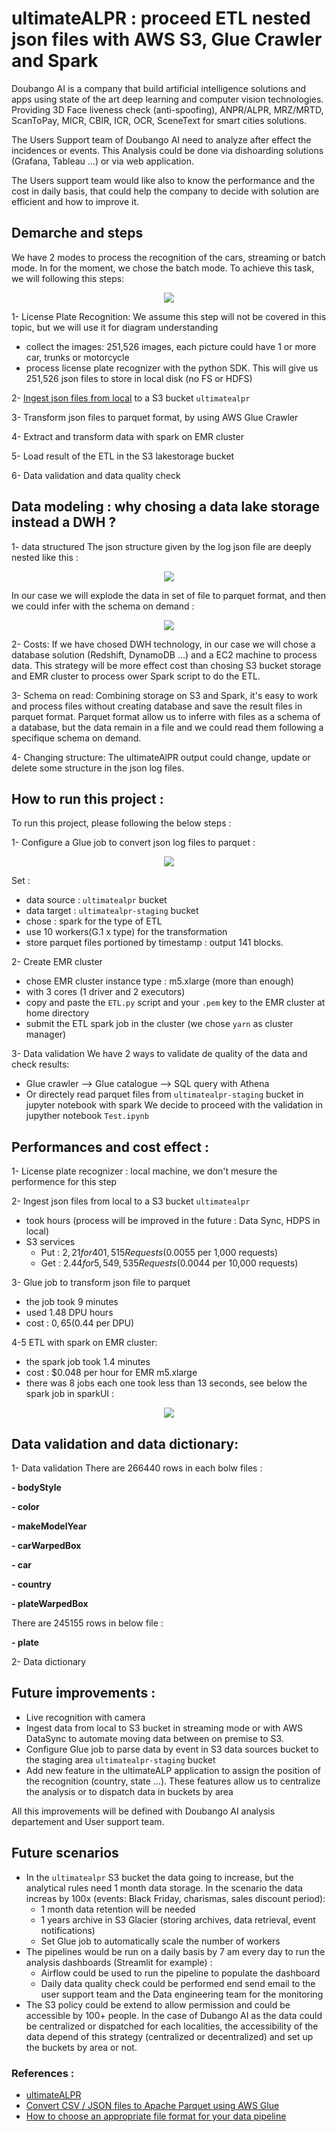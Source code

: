 # ultimateALPR : proceed ETL nested json files with AWS S3, Glue Crawler and Spark

Doubango AI is a company that build artificial intelligence solutions and apps using state of the art deep learning and computer vision technologies. Providing 3D Face liveness check (anti-spoofing), ANPR/ALPR, MRZ/MRTD, ScanToPay, MICR, CBIR, ICR, OCR, SceneText for smart cities solutions.

The Users Support team of Doubango AI need to analyze after effect the incidences or events. 
This Analysis could be done via dishoarding solutions (Grafana, Tableau …) or via web application.

The Users support team would like also to know the performance and the cost in daily basis, that could help the company to decide with solution are efficient and how to improve it.

## Demarche and steps 
We have 2 modes to process the recognition of the cars, streaming or batch mode. In for the moment, we chose the batch mode. 
To achieve this task, we will following this steps:

<p align="center">
  <img src="./images/diagram.png">
</p>

1-	License Plate Recognition: We assume this step will not be covered in this topic, but we will use it for diagram understanding
-	collect the images: 251,526 images, each picture could have 1 or more car, trunks or motorcycle
-	process license plate recognizer with the python SDK. This will give us 251,526 json files to store in local disk (no FS or HDFS)

2-	[Ingest json files from local](https://github.com/Iaddiop/ultimateALPR_data_extraction/blob/master/Ingest_Files_from_local_to_s3.py) to a S3 bucket `ultimatealpr`

3-	Transform json files to parquet format, by using AWS Glue Crawler

4-	Extract and transform data with spark on EMR cluster

5-	Load result of the ETL in the S3 lakestorage bucket

6-	Data validation and data quality check

## Data modeling : why chosing a data lake storage instead a DWH ?
1-  data structured 
The json structure given by the log json file are deeply nested like this :

<p align="center">
  <img src="./images/schema.PNG">
</p>

In our case we will explode the data in set of file to parquet format, and then we could infer with the schema on demand :

<p align="center">
  <img src="./images/explode_files.png">
</p>

2-  Costs:
If we have chosed DWH technology, in our case we will chose a database solution (Redshift, DynamoDB ...) and a EC2 machine to process data. 
This strategy will be more effect cost than chosing S3 bucket storage and EMR cluster to process ower Spark script to do the ETL.

3-  Schema on read:
Combining storage on S3 and Spark, it's easy to work and process files without creating database and save the result files in parquet format.
Parquet format allow us to inferre with files as a schema of a database, but the data remain in a file and we could read them following a specifique schema on demand.

4-  Changing structure:
The ultimateAlPR output could change, update or delete some structure in the json log files.

## How to run this project :
To run this project, please following the below steps :

1-  Configure a Glue job to convert json log files to parquet :

<p align="center">
  <img src="./images/Glue_crawler.PNG">
</p>

Set :
-   data source : `ultimatealpr` bucket
-   data target : `ultimatealpr-staging` bucket
-	chose : spark for the type of ETL
-	use 10 workers(G.1 x type) for the transformation
-	store parquet files portioned by timestamp : output 141 blocks.

2-  Create EMR cluster
-	chose EMR cluster instance type : m5.xlarge (more than enough)
-   with 3 cores (1 driver and 2 executors)
-   copy and paste the `ETL.py` script and your `.pem` key to the EMR cluster at home directory
-	submit the ETL spark job in the cluster (we chose `yarn` as cluster manager)

3-  Data validation 
We have 2 ways to validate de quality of the data and check results:
-   Glue crawler --> Glue catalogue --> SQL query with Athena
-   Or directely read parquet files from `ultimatealpr-staging` bucket in jupyter notebook with spark
We decide to proceed with the validation in jupyther notebook `Test.ipynb`

## Performances and cost effect :
1-	License plate recognizer : local machine, we don't mesure the performence for this step

2-	Ingest json files from local to a S3 bucket `ultimatealpr` 
-   took hours (process will be improved in the future : Data Sync, HDPS in local)
-   S3 services
    -   Put : $2,21 for 401,515 Requests ($0.0055 per 1,000 requests)
    -   Get : $2.44 for 5,549,535 Requests ($0.0044 per 10,000 requests)

3-	Glue job to transform json file to parquet
-	the job took 9 minutes
-	used 1.48 DPU hours
-   cost : $0,65 ($0.44 per DPU)

4-5	ETL with spark on EMR cluster:
-	the spark job took 1.4 minutes
-   cost : $0.048 per hour for EMR m5.xlarge
-   there was 8 jobs each one took less than 13 seconds, see below the spark job in sparkUI :

<p align="center">
  <img src="./images/sparkUi3.png">
</p>

## Data validation and data dictionary:

1-  Data validation
There are 266440 rows in each bolw files :

**- bodyStyle**

**- color** 

**- makeModelYear**

**- carWarpedBox** 

**- car** 

**- country** 

**- plateWarpedBox** 

There are 245155 rows in below file :

**- plate** 

2-  Data dictionary


## Future improvements :
-   Live recognition with camera
-   Ingest data from local to S3 bucket in streaming mode or with AWS DataSync to automate moving data between on premise to S3.
-   Configure Glue job to parse data by event in S3 data sources bucket to the staging area `ultimatealpr-staging` bucket
-   Add new feature in the ultimateALP application to assign the position of the recognition (country, state …). These features allow us to centralize the analysis or to dispatch data in buckets by area

All this improvements will be defined with Doubango AI analysis departement and User support team.

## Future scenarios
-   In the `ultimatealpr` S3 bucket the data going to increase, but the analytical rules need 1 month data storage. In the scenario the data increas by 100x (events: Black Friday, charismas, sales discount period):
    -   1 month data retention will be needed 
    -   1 years archive in S3 Glacier (storing archives, data retrieval, event notifications) 
    -   Set Glue job to automatically scale the number of workers
-	The pipelines would be run on a daily basis by 7 am every day to run the analysis dashboards (Streamlit for example) : 
    -   Airflow could be used to run the pipeline to populate the dashboard
    -   Daily data quality check could be performed end send email to the user support team and the Data engineering team for the monitoring
-	The S3 policy could be extend to allow permission and could be accessible by 100+ people. In the case of Dubango AI as the data could be centralized or dispatched for each localities, the accessibility of the data depend of this strategy (centralized or decentralized) and set up the buckets by area or not.

### References :
- [ultimateALPR](https://github.com/DoubangoTelecom/ultimateALPR-SDK)
- [Convert CSV / JSON files to Apache Parquet using AWS Glue](https://medium.com/searce/convert-csv-json-files-to-apache-parquet-using-aws-glue-a760d177b45f)
- [How to choose an appropriate file format for your data pipeline](https://medium.com/@montadhar/how-to-choose-an-appropriate-file-format-for-your-data-pipeline-69bbfa911414)



 
